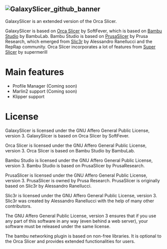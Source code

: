 ![GalaxySlicer_github_banner](https://github.com/fr3ak2402/GalaxySlicer/assets/96239814/31a440c6-fa99-42f0-af4a-f8589d34dfb8)
-------------------------------------

GalaxySlicer is an extended version of the Orca Slicer.

GalaxySlicer is based on [Orca Slicer](https://github.com/SoftFever/OrcaSlicer) by SoftFever, which is based on [Bambu Studio](https://github.com/bambulab/BambuStudio) by BambuLab. Bambu Studio is based on [PrusaSlicer](https://github.com/prusa3d/PrusaSlicer) by Prusa Research, which emerged from [Slic3r](https://github.com/Slic3r/Slic3r) by Alessandro Ranellucci and the RepRap community. Orca Slicer incorporates a lot of features from [Super Slicer](https://github.com/supermerill/SuperSlicer) by supermerill

# Main features
- Profile Manager (Coming soon)
- Marlin2 support (Coming soon)
- Klipper support

# License
GalaxySlicer is licensed under the GNU Affero General Public License, version 3. GalaxySlicer is based on Orca Slicer by SoftFever.

Orca Slicer is licensed under the GNU Affero General Public License, version 3. Orca Slicer is based on Bambu Studio by BambuLab.

Bambu Studio is licensed under the GNU Affero General Public License, version 3. Bambu Studio is based on PrusaSlicer by PrusaResearch.

PrusaSlicer is licensed under the GNU Affero General Public License, version 3. PrusaSlicer is owned by Prusa Research. PrusaSlicer is originally based on Slic3r by Alessandro Ranellucci.

Slic3r is licensed under the GNU Affero General Public License, version 3. Slic3r was created by Alessandro Ranellucci with the help of many other contributors.

The GNU Affero General Public License, version 3 ensures that if you use any part of this software in any way (even behind a web server), your software must be released under the same license.

The bambu networking plugin is based on non-free libraries. It is optional to the Orca Slicer and provides extended functionalities for users.
